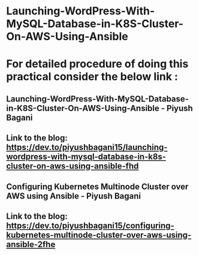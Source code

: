 # Launching-WordPress-With-MySQL-Database-in-K8S-Cluster-On-AWS-Using-Ansible
# For detailed procedure of doing this practical consider the below link :

##  Launching-WordPress-With-MySQL-Database-in-K8S-Cluster-On-AWS-Using-Ansible - Piyush Bagani
## Link to the blog: https://dev.to/piyushbagani15/launching-wordpress-with-mysql-database-in-k8s-cluster-on-aws-using-ansible-fhd

## Configuring Kubernetes Multinode Cluster over AWS using Ansible - Piyush Bagani
## Link to the blog: https://dev.to/piyushbagani15/configuring-kubernetes-multinode-cluster-over-aws-using-ansible-2fhe
